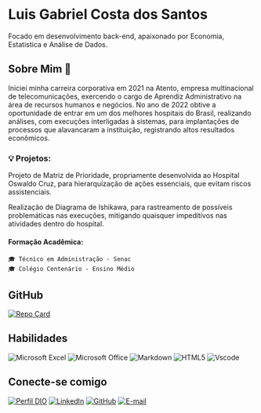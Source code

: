 # Luis Gabriel Costa dos Santos 

Focado em desenvolvimento back-end, apaixonado por Economia, Estatistica e Análise de Dados.

## Sobre Mim 👋

Iniciei minha carreira corporativa em 2021 na Atento, empresa multinacional de telecomunicações, exercendo o cargo de Aprendiz Administrativo na área de recursos humanos e negócios. No ano de 2022 obtive a oportunidade de entrar em um dos melhores hospitais do Brasil, realizando análises, com execuções interligadas à sistemas, para implantações de processos que alavancaram a instituição, registrando altos resultados econômicos.

### 💡 Projetos:
Projeto de Matriz de Prioridade, propriamente desenvolvida ao Hospital Oswaldo Cruz, para hierarquização de ações essenciais, que evitam riscos assistenciais.

Realização de Diagrama de Ishikawa, para rastreamento de possíveis problemáticas nas execuções, mitigando quaisquer impeditivos nas atividades dentro do hospital.
 
#### Formação Acadêmica:
    🎓 Técnico em Administração - Senac
    🎓 Colégio Centenário - Ensino Médio

## GitHub

[![Repo Card](https://github-readme-stats.vercel.app/api/pin/?username=Luisinho55&repo=GitHub-Trainning&bg_color=000&border_color=30A3DC&show_icons=true&icon_color=30A3DC&title_color=E94D5F&text_color=FFF)](https://github.com/Luisinho55/Reposit-rio-remoto-21-12)

## Habilidades

![Microsoft Excel](https://img.shields.io/badge/Microsoft_Excel-217346?style=for-the-badge&logo=microsoft-excel&logoColor=white)
![Microsoft Office](https://img.shields.io/badge/Microsoft_Office-D83B01?style=for-the-badge&logo=microsoft-office&logoColor=white)
![Markdown](https://img.shields.io/badge/Markdown-000?style=for-the-badge&logo=markdown)
![HTML5](https://img.shields.io/badge/HTML5-E34F26?style=for-the-badge&logo=html5&logoColor=white)
![Vscode](https://img.shields.io/badge/Vscode-007ACC?style=for-the-badge&logo=visual-studio-code&logoColor=white)



## Conecte-se comigo
[![Perfil DIO](https://img.shields.io/badge/-Meu%20Perfil%20na%20DIO-30A3DC?style=for-the-badge)](https://www.dio.me/users/luisgabrieksantos)
[![LinkedIn](https://img.shields.io/badge/LinkedIn-0077B5?style=for-the-badge&logo=linkedin&logoColor=white)](https://www.linkedin.com/in/luisgabrielsantos/)
[![GitHub](https://img.shields.io/badge/GitHub-100000?style=for-the-badge&logo=github&logoColor=white)](https://github.com/Luisinho55)
[![E-mail](https://img.shields.io/badge/-Email-000?style=for-the-badge&logo=microsoft-outlook&logoColor=007BFF)](https://outlook.office.com/mail/)



